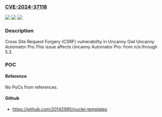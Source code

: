 ### [CVE-2024-37118](https://cve.mitre.org/cgi-bin/cvename.cgi?name=CVE-2024-37118)
![](https://img.shields.io/static/v1?label=Product&message=Uncanny%20Automator%20Pro&color=blue)
![](https://img.shields.io/static/v1?label=Version&message=n%2Fa%3C%3D%205.3%20&color=brighgreen)
![](https://img.shields.io/static/v1?label=Vulnerability&message=Cross%20Site%20Request%20Forgery%20(CSRF)&color=brighgreen)

### Description

Cross Site Request Forgery (CSRF) vulnerability in Uncanny Owl Uncanny Automator Pro.This issue affects Uncanny Automator Pro: from n/a through 5.3.

### POC

#### Reference
No PoCs from references.

#### Github
- https://github.com/20142995/nuclei-templates

